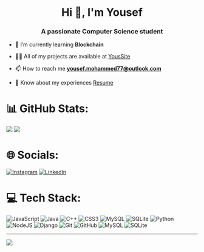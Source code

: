 <h1 align="center">Hi 👋, I'm Yousef</h1>
<h3 align="center">A passionate Computer Science student</h3>

- 🌱 I’m currently learning **Blockchain**

- 👨‍💻 All of my projects are available at [YousSite](https://imy1l.github.io/YousSite/)

- 📫 How to reach me **yousef.mohammed77@outlook.com**

- 📄 Know about my experiences [Resume](https://1drv.ms/b/s!AoIb2Iggwqcu6mqMfbBCMX_XF8Uu?e=DGgKol)

# 📊 GitHub Stats:
![](https://github-readme-stats.vercel.app/api/top-langs/?username=imy1l&theme=dark&hide_border=false&include_all_commits=true&count_private=true&layout=compact)
![](https://nirzak-streak-stats.vercel.app/?user=imy1l&theme=dark&hide_border=false)<br/>


# 🌐 Socials:
[![Instagram](https://img.shields.io/badge/Instagram-%23E4405F.svg?logo=Instagram&logoColor=white)](https://instagram.com/imy1l) [![LinkedIn](https://img.shields.io/badge/LinkedIn-%230077B5.svg?logo=linkedin&logoColor=white)](https://linkedin.com/in/yousef-mohammed-a66999360) 

# 💻 Tech Stack:
![JavaScript](https://img.shields.io/badge/javascript-%23323330.svg?style=for-the-badge&logo=javascript&logoColor=%23F7DF1E) ![Java](https://img.shields.io/badge/java-%23ED8B00.svg?style=for-the-badge&logo=openjdk&logoColor=white) ![C++](https://img.shields.io/badge/c++-%2300599C.svg?style=for-the-badge&logo=c%2B%2B&logoColor=white) ![CSS3](https://img.shields.io/badge/css3-%231572B6.svg?style=for-the-badge&logo=css3&logoColor=white) ![MySQL](https://img.shields.io/badge/mysql-4479A1.svg?style=for-the-badge&logo=mysql&logoColor=white) ![SQLite](https://img.shields.io/badge/sqlite-%2307405e.svg?style=for-the-badge&logo=sqlite&logoColor=white) ![Python](https://img.shields.io/badge/python-3670A0?style=for-the-badge&logo=python&logoColor=ffdd54) ![NodeJS](https://img.shields.io/badge/node.js-6DA55F?style=for-the-badge&logo=node.js&logoColor=white) ![Django](https://img.shields.io/badge/django-%23092E20.svg?style=for-the-badge&logo=django&logoColor=white) ![Git](https://img.shields.io/badge/git-%23F05033.svg?style=for-the-badge&logo=git&logoColor=white) ![GitHub](https://img.shields.io/badge/github-%23121011.svg?style=for-the-badge&logo=github&logoColor=white) ![MySQL](https://img.shields.io/badge/mysql-4479A1.svg?style=for-the-badge&logo=mysql&logoColor=white) ![SQLite](https://img.shields.io/badge/sqlite-%2307405e.svg?style=for-the-badge&logo=sqlite&logoColor=white)

---
[![](https://visitcount.itsvg.in/api?id=imy1l&icon=0&color=0)](https://visitcount.itsvg.in)

<!-- Proudly created with GPRM ( https://gprm.itsvg.in ) -->

